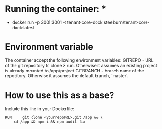 # Running the container: *
* docker run -p 3001:3001 -t tenant-core-dock steelburn/tenant-core-dock:latest

# Environment variable
The container accept the following environment variables:
 GITREPO - URL of the git repository to clone & run. Otherwise it assumes an existing project is already mounted to /app/project
 GITBRANCH - branch name of the repository. Otherwise it assumes the default branch, 'master'.

# How to use this as a base?

Include this line in your Dockerfile:
```
RUN 	git clone <yourrepoURL>.git /app && \
	cd /app && npm i && npm audit fix
```

